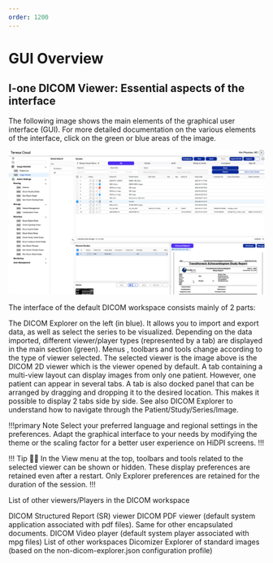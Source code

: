 ```yaml
---
order: 1200
---
```


# GUI Overview

## I-one DICOM Viewer: Essential aspects of the interface 

The following image shows the main elements of the graphical user interface (GUI). For more detailed documentation on the various elements of the interface, click on the green or blue areas of the image.

![](ione.png)

The interface of the default DICOM workspace consists mainly of 2 parts:

The DICOM Explorer on the left (in blue). It allows you to import and export data, as well as select the series to be visualized.
Depending on the data imported, different viewer/player types (represented by a tab) are displayed in the main section (green). Menus , toolbars and tools change according to the type of viewer selected.
The selected viewer is the image above is the DICOM 2D viewer  which is the viewer opened by default.
A tab containing a multi-view layout can display images from only one patient. However, one patient can appear in several tabs.
A tab is also docked panel that can be arranged by dragging and dropping it to the desired location. This makes it possible to display 2 tabs side by side.
See also DICOM Explorer to understand how to navigate through the Patient/Study/Series/Image.

!!!primary Note
Select your preferred language and regional settings in the preferences. Adapt the graphical interface to your needs by modifying the theme or the scaling factor for a better user experience on HiDPI screens.
!!!


!!! Tip 💁‍♂️
In the View menu at the top, toolbars and tools related to the selected viewer can be shown or hidden. These display preferences are retained even after a restart. Only Explorer preferences are retained for the duration of the session.
!!!

List of other viewers/Players in the DICOM workspace

DICOM Structured Report (SR) viewer
DICOM PDF viewer (default system application associated with pdf files). Same for other encapsulated documents.
DICOM Video player (default system player associated with mpg files)
List of other workspaces
Dicomizer
Explorer of standard images (based on the non-dicom-explorer.json configuration profile)


